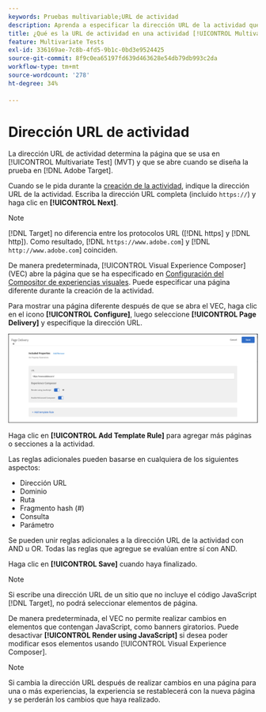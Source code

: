 ```yaml
---
keywords: Pruebas multivariable;URL de actividad
description: Aprenda a especificar la dirección URL de la actividad que determina la página que se usa en la prueba y que se abre cuando se diseña la actividad [!UICONTROL Multivariate Test] mediante  [!DNL Adobe Target].
title: ¿Qué es la URL de actividad en una actividad [!UICONTROL Multivariate Test] (MVT)?
feature: Multivariate Tests
exl-id: 336169ae-7c8b-4fd5-9b1c-0bd3e9524425
source-git-commit: 8f9c0ea65197fd639d463628e54db79db993c2da
workflow-type: tm+mt
source-wordcount: '278'
ht-degree: 34%

---
```


# Dirección URL de actividad

La dirección URL de actividad determina la página que se usa en [!UICONTROL Multivariate Test] (MVT) y que se abre cuando se diseña la prueba en [!DNL Adobe Target].

Cuando se le pida durante la [creación de la actividad](/help/main/c-activities/c-multivariate-testing/t-create-multivariate-test/create-multivariate-test.md), indique la dirección URL de la actividad. Escriba la dirección URL completa (incluido `https://`) y haga clic en **[!UICONTROL Next]**.

>[!NOTE]
>
>[!DNL Target] no diferencia entre los protocolos URL ([!DNL https] y [!DNL http]). Como resultado, [!DNL `https://www.adobe.com`] y [!DNL `http://www.adobe.com`] coinciden.

De manera predeterminada, [!UICONTROL Visual Experience Composer] (VEC) abre la página que se ha especificado en [Configuración del Compositor de experiencias visuales](/help/main/administrating-target/visual-experience-composer-set-up.md). Puede especificar una página diferente durante la creación de la actividad.

Para mostrar una página diferente después de que se abra el VEC, haga clic en el icono **[!UICONTROL Configure]**, luego seleccione **[!UICONTROL Page Delivery]** y especifique la dirección URL.

![Cuadro de diálogo Entrega de páginas](/help/main/c-activities/c-multivariate-testing/t-create-multivariate-test/assets/url-config.png)

Haga clic en **[!UICONTROL Add Template Rule]** para agregar más páginas o secciones a la actividad.

Las reglas adicionales pueden basarse en cualquiera de los siguientes aspectos:

* Dirección URL
* Dominio
* Ruta
* Fragmento hash (#)
* Consulta
* Parámetro

Se pueden unir reglas adicionales a la dirección URL de la actividad con AND u OR. Todas las reglas que agregue se evalúan entre sí con AND.

Haga clic en **[!UICONTROL Save]** cuando haya finalizado.

>[!NOTE]
>
>Si escribe una dirección URL de un sitio que no incluye el código JavaScript [!DNL Target], no podrá seleccionar elementos de página.

De manera predeterminada, el VEC no permite realizar cambios en elementos que contengan JavaScript, como banners giratorios. Puede desactivar **[!UICONTROL Render using JavaScript]** si desea poder modificar esos elementos usando [!UICONTROL Visual Experience Composer].

>[!NOTE]
>
>Si cambia la dirección URL después de realizar cambios en una página para una o más experiencias, la experiencia se restablecerá con la nueva página y se perderán los cambios que haya realizado.
